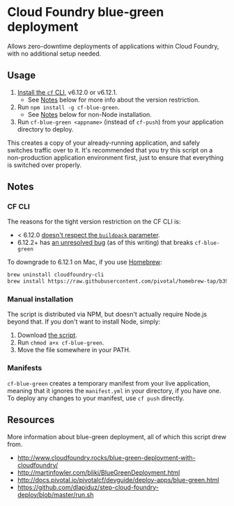# Cloud Foundry blue-green deployment

Allows zero-downtime deployments of applications within Cloud Foundry, with no additional setup needed.

## Usage

1. [Install the `cf` CLI](https://github.com/cloudfoundry/cli/releases), v6.12.0 or v6.12.1.
    * See [Notes](#cf-cli) below for more info about the version restriction.
1. Run `npm install -g cf-blue-green`.
    * See [Notes](#manual-installation) below for non-Node installation.
1. Run `cf-blue-green <appname>` (instead of `cf-push`) from your application directory to deploy.

This creates a copy of your already-running application, and safely switches traffic over to it. It's recommended that you try this script on a non-production application environment first, just to ensure that everything is switched over properly.

## Notes

### CF CLI

The reasons for the tight version restriction on the CF CLI is:

* < 6.12.0 [doesn't respect the `buildpack` parameter](https://www.pivotaltracker.com/n/projects/892938/stories/96041780).
* 6.12.2+ has [an unresolved bug](https://www.pivotaltracker.com/n/projects/892938/stories/100594158) (as of this writing) that breaks `cf-blue-green`

To downgrade to 6.12.1 on Mac, if you use [Homebrew](http://brew.sh/):

```bash
brew uninstall cloudfoundry-cli
brew install https://raw.githubusercontent.com/pivotal/homebrew-tap/b39786b30125187bfa37a71eebef88222aa2c435/cloudfoundry-cli.rb
```

### Manual installation

The script is distributed via NPM, but doesn't actually require Node.js beyond that. If you don't want to install Node, simply:

1. Download [the script](bin/cf-blue-green).
1. Run `chmod a+x cf-blue-green`.
1. Move the file somewhere in your PATH.

### Manifests

`cf-blue-green` creates a temporary manifest from your live application, meaning that it ignores the `manifest.yml` in your directory, if you have one. To deploy any changes to your manifest, use `cf push` directly.

## Resources

More information about blue-green deployment, all of which this script drew from.

* http://www.cloudfoundry.rocks/blue-green-deployment-with-cloudfoundry/
* http://martinfowler.com/bliki/BlueGreenDeployment.html
* http://docs.pivotal.io/pivotalcf/devguide/deploy-apps/blue-green.html
* https://github.com/dlapiduz/step-cloud-foundry-deploy/blob/master/run.sh
